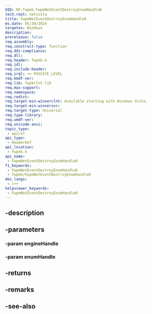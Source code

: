 ```yaml
---
UID: NF:fwpmk.FwpmNetEventDestroyEnumHandle0
tech.root: netvista
title: FwpmNetEventDestroyEnumHandle0
ms.date: 05/30/2024
targetos: Windows
description: 
prerelease: false
req.assembly: 
req.construct-type: function
req.ddi-compliance: 
req.dll: 
req.header: fwpmk.h
req.idl: 
req.include-header: 
req.irql: <= PASSIVE_LEVEL
req.kmdf-ver: 
req.lib: fwpkclnt.lib
req.max-support: 
req.namespace: 
req.redist: 
req.target-min-winverclnt: Available starting with Windows Vista.
req.target-min-winversvr: 
req.target-type: Universal
req.type-library: 
req.umdf-ver: 
req.unicode-ansi: 
topic_type:
 - apiref
api_type:
 - HeaderDef
api_location:
 - fwpmk.h
api_name:
 - FwpmNetEventDestroyEnumHandle0
f1_keywords:
 - FwpmNetEventDestroyEnumHandle0
 - fwpmk/FwpmNetEventDestroyEnumHandle0
dev_langs:
 - c++
helpviewer_keywords:
 - FwpmNetEventDestroyEnumHandle0
---
```


## -description

## -parameters

### -param engineHandle

### -param enumHandle

## -returns

## -remarks

## -see-also

